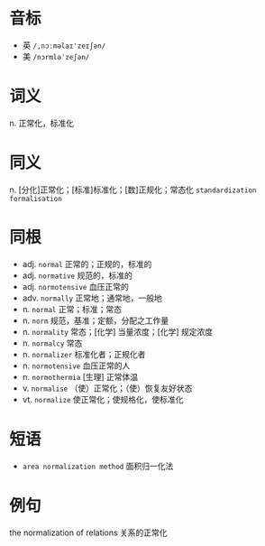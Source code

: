 # 音标

- 英 `/,nɔːməlaɪ'zeɪʃən/`
- 美 `/nɔrmləˈzeʃən/`

# 词义

n. 正常化，标准化


# 同义

n. [分化]正常化；[标准]标准化；[数]正规化；常态化
`standardization` `formalisation`

# 同根

- adj. `normal` 正常的；正规的，标准的
- adj. `normative` 规范的，标准的
- adj. `normotensive` 血压正常的
- adv. `normally` 正常地；通常地，一般地
- n. `normal` 正常；标准；常态
- n. `norm` 规范，基准；定额，分配之工作量
- n. `normality` 常态；[化学] 当量浓度；[化学] 规定浓度
- n. `normalcy` 常态
- n. `normalizer` 标准化者；正规化者
- n. `normotensive` 血压正常的人
- n. `normothermia` [生理] 正常体温
- v. `normalise` （使）正常化；（使）恢复友好状态
- vt. `normalize` 使正常化；使规格化，使标准化

# 短语

- `area normalization method` 面积归一化法

# 例句

the normalization of relations
关系的正常化


